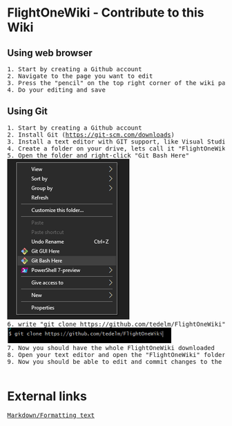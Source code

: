 # FlightOneWiki - Contribute to this Wiki

## Using web browser
<pre>
1. Start by creating a Github account
2. Navigate to the page you want to edit
3. Press the "pencil" on the top right corner of the wiki page
4. Do your editing and save
</pre>

## Using Git
<pre>
1. Start by creating a Github account
2. Install Git (<a href='https://git-scm.com/downloads' target='_BLANK'>https://git-scm.com/downloads</a>)
3. Install a text editor with GIT support, like Visual Studio Code (<a href='https://code.visualstudio.com/download' target='_BLANK'>https://code.visualstudio.com/download</a>)
4. Create a folder on your drive, lets call it "FlightOneWiki"
5. Open the folder and right-click "Git Bash Here"
<img src='/img/gitbash.PNG'>
6. write "git clone https://github.com/tedelm/FlightOneWiki" and press enter
<img src='/img/gitclone.PNG'>
7. Now you should have the whole FlightOneWiki downloaded
8. Open your text editor and open the "FlightOneWiki" folder
9. Now you should be able to edit and commit changes to the Github repo.

</pre>

# External links
<pre>
<a href='https://guides.github.com/features/mastering-markdown/' target='_BLANK'>Markdown/Formatting text</a>

</pre>